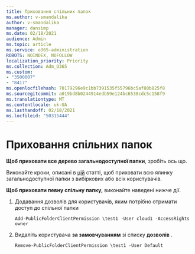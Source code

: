 ```yaml
---
title: Приховання спільних папок
ms.author: v-smandalika
author: v-smandalika
manager: dansimp
ms.date: 02/18/2021
audience: Admin
ms.topic: article
ms.service: o365-administration
ROBOTS: NOINDEX, NOFOLLOW
localization_priority: Priority
ms.collection: Adm_O365
ms.custom:
- "3500007"
- "8417"
ms.openlocfilehash: 70179296e9c1bb7391535f55796bc5af80b825f8
ms.sourcegitcommit: a019bd8b0244914edb59e124bc6538cdc5c158f9
ms.translationtype: MT
ms.contentlocale: uk-UA
ms.lasthandoff: 02/18/2021
ms.locfileid: "50315444"
---
```

# <a name="hide-public-folders"></a>Приховання спільних папок

**Щоб приховати все дерево загальнодоступної папки**, зробіть ось що.

Виконайте кроки, описані в [цій](https://aka.ms/ControlPF) статті, щоб приховати всю ялинку загальнодоступної папки з вибіркових або всіх користувачів.

**Щоб приховати певну спільну папку,** виконайте наведені нижче дії.

1. Додавання дозволів для користувачів, яким потрібно отримати доступ до спільної папки

    `Add-PublicFolderClientPermission \test1 -User cloud1 -AccessRights owner`

2. Видаліть користувача **за замовчуванням** зі списку **дозволів** .

    `Remove-PublicFolderClientPermission \test1 -User Default`
